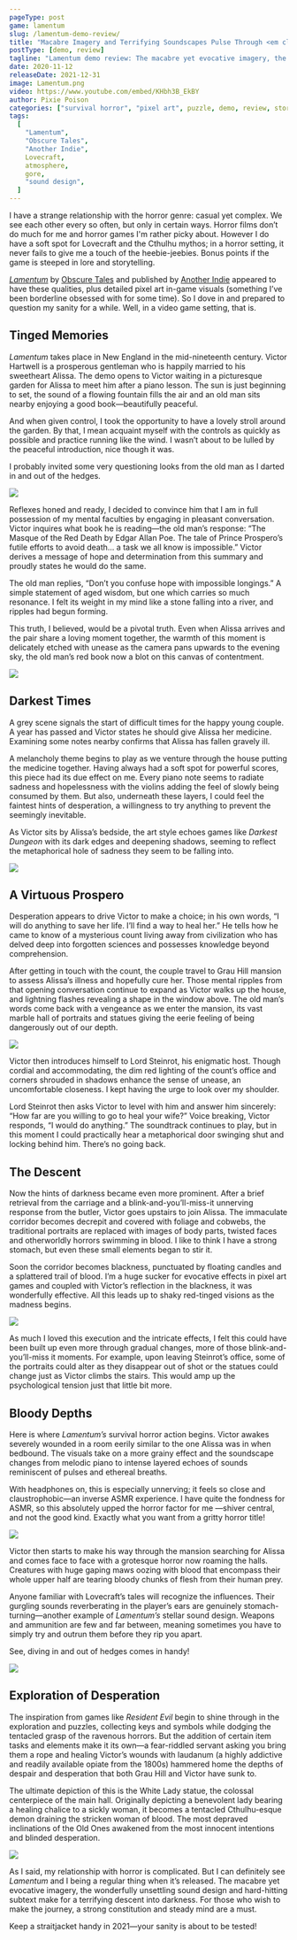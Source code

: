 ```yaml
---
pageType: post
game: lamentum
slug: /lamentum-demo-review/
title: "Macabre Imagery and Terrifying Soundscapes Pulse Through <em class='game-title'>Lamentum</em>"
postType: [demo, review]
tagline: "Lamentum demo review: The macabre yet evocative imagery, the wonderfully unsettling sound design and hard-hitting subtext make for a terrifying descent into darkness."
date: 2020-11-12
releaseDate: 2021-12-31
image: Lamentum.png
video: https://www.youtube.com/embed/KHbh3B_EkBY
author: Pixie Poison
categories: ["survival horror", "pixel art", puzzle, demo, review, story]
tags:
  [
    "Lamentum",
    "Obscure Tales",
    "Another Indie",
    Lovecraft,
    atmosphere,
    gore,
    "sound design",
  ]
---
```


I have a strange relationship with the horror genre: casual yet complex. We see each other every so often, but only in certain ways. Horror films don’t do much for me and horror games I'm rather picky about. However I do have a soft spot for Lovecraft and the Cthulhu mythos; in a horror setting, it never fails to give me a touch of the heebie-jeebies. Bonus points if the game is steeped in lore and storytelling.

[_Lamentum_](https://store.steampowered.com/app/1033950/Lamentum/) by [Obscure Tales](https://obscuretales.com) and published by [Another Indie](https://anotherindie.com) appeared to have these qualities, plus detailed pixel art in-game visuals (something I’ve been borderline obsessed with for some time). So I dove in and prepared to question my sanity for a while. Well, in a video game setting, that is.

## Tinged Memories

_Lamentum_ takes place in New England in the mid-nineteenth century. Victor Hartwell is a prosperous gentleman who is happily married to his sweetheart Alissa. The demo opens to Victor waiting in a picturesque garden for Alissa to meet him after a piano lesson. The sun is just beginning to set, the sound of a flowing fountain fills the air and an old man sits nearby enjoying a good book—beautifully peaceful.

And when given control, I took the opportunity to have a lovely stroll around the garden. By that, I mean acquaint myself with the controls as quickly as possible and practice running like the wind. I wasn’t about to be lulled by the peaceful introduction, nice though it was.

I probably invited some very questioning looks from the old man as I darted in and out of the hedges.

![][image0]

Reflexes honed and ready, I decided to convince him that I am in full possession of my mental faculties by engaging in pleasant conversation. Victor inquires what book he is reading—the old man’s response: “The Masque of the Red Death by Edgar Allan Poe. The tale of Prince Prospero’s futile efforts to avoid death... a task we all know is impossible.” Victor derives a message of hope and determination from this summary and proudly states he would do the same.

The old man replies, “Don’t you confuse hope with impossible longings.” A simple statement of aged wisdom, but one which carries so much resonance. I felt its weight in my mind like a stone falling into a river, and ripples had begun forming.

This truth, I believed, would be a pivotal truth. Even when Alissa arrives and the pair share a loving moment together, the warmth of this moment is delicately etched with unease as the camera pans upwards to the evening sky, the old man’s red book now a blot on this canvas of contentment.

![][image1]

## Darkest Times

A grey scene signals the start of difficult times for the happy young couple. A year has passed and Victor states he should give Alissa her medicine. Examining some notes nearby confirms that Alissa has fallen gravely ill.

A melancholy theme begins to play as we venture through the house putting the medicine together. Having always had a soft spot for powerful scores, this piece had its due effect on me. Every piano note seems to radiate sadness and hopelessness with the violins adding the feel of slowly being consumed by them. But also, underneath these layers, I could feel the faintest hints of desperation, a willingness to try anything to prevent the seemingly inevitable.

As Victor sits by Alissa’s bedside, the art style echoes games like _Darkest Dungeon_ with its dark edges and deepening shadows, seeming to reflect the metaphorical hole of sadness they seem to be falling into.

![][image2]

## A Virtuous Prospero

Desperation appears to drive Victor to make a choice; in his own words, “I will do anything to save her life. I’ll find a way to heal her.” He tells how he came to know of a mysterious count living away from civilization who has delved deep into forgotten sciences and possesses knowledge beyond comprehension.

After getting in touch with the count, the couple travel to Grau Hill mansion to assess Alissa’s illness and hopefully cure her. Those mental ripples from that opening conversation continue to expand as Victor walks up the house, and lightning flashes revealing a shape in the window above. The old man’s words come back with a vengeance as we enter the mansion, its vast marble hall of portraits and statues giving the eerie feeling of being dangerously out of our depth.

![][image3]

Victor then introduces himself to Lord Steinrot, his enigmatic host. Though cordial and accommodating, the dim red lighting of the count’s office and corners shrouded in shadows enhance the sense of unease, an uncomfortable closeness. I kept having the urge to look over my shoulder.

Lord Steinrot then asks Victor to level with him and answer him sincerely: “How far are you willing to go to heal your wife?” Voice breaking, Victor responds, “I would do anything.” The soundtrack continues to play, but in this moment I could practically hear a metaphorical door swinging shut and locking behind him. There’s no going back.

## The Descent

Now the hints of darkness became even more prominent. After a brief retrieval from the carriage and a blink-and-you’ll-miss-it unnerving response from the butler, Victor goes upstairs to join Alissa. The immaculate corridor becomes decrepit and covered with foliage and cobwebs, the traditional portraits are replaced with images of body parts, twisted faces and otherworldly horrors swimming in blood. I like to think I have a strong stomach, but even these small elements began to stir it.

Soon the corridor becomes blackness, punctuated by floating candles and a splattered trail of blood. I’m a huge sucker for evocative effects in pixel art games and coupled with Victor’s reflection in the blackness, it was wonderfully effective. All this leads up to shaky red-tinged visions as the madness begins.

![][image4]

As much I loved this execution and the intricate effects, I felt this could have been built up even more through gradual changes, more of those blink-and-you’ll-miss it moments. For example, upon leaving Steinrot’s office, some of the portraits could alter as they disappear out of shot or the statues could change just as Victor climbs the stairs. This would amp up the psychological tension just that little bit more.

## Bloody Depths

Here is where _Lamentum’s_ survival horror action begins. Victor awakes severely wounded in a room eerily similar to the one Alissa was in when bedbound. The visuals take on a more grainy effect and the soundscape changes from melodic piano to intense layered echoes of sounds reminiscent of pulses and ethereal breaths.

With headphones on, this is especially unnerving; it feels so close and claustrophobic—an inverse ASMR experience. I have quite the fondness for ASMR, so this absolutely upped the horror factor for me —shiver central, and not the good kind. Exactly what you want from a gritty horror title!

![][image5]

Victor then starts to make his way through the mansion searching for Alissa and comes face to face with a grotesque horror now roaming the halls. Creatures with huge gaping maws oozing with blood that encompass their whole upper half are tearing bloody chunks of flesh from their human prey.

Anyone familiar with Lovecraft’s tales will recognize the influences. Their gurgling sounds reverberating in the player’s ears are genuinely stomach-turning—another example of _Lamentum’s_ stellar sound design. Weapons and ammunition are few and far between, meaning sometimes you have to simply try and outrun them before they rip you apart.

See, diving in and out of hedges comes in handy!

![][image6]

## Exploration of Desperation

The inspiration from games like _Resident Evil_ begin to shine through in the exploration and puzzles, collecting keys and symbols while dodging the tentacled grasp of the ravenous horrors. But the addition of certain item tasks and elements make it its own—a fear-riddled servant asking you bring them a rope and healing Victor’s wounds with laudanum (a highly addictive and readily available opiate from the 1800s) hammered home the depths of despair and desperation that both Grau Hill and Victor have sunk to.

The ultimate depiction of this is the White Lady statue, the colossal centerpiece of the main hall. Originally depicting a benevolent lady bearing a healing chalice to a sickly woman, it becomes a tentacled Cthulhu-esque demon draining the stricken woman of blood. The most depraved inclinations of the Old Ones awakened from the most innocent intentions and blinded desperation.

![][image7]

As I said, my relationship with horror is complicated. But I can definitely see _Lamentum_ and I being a regular thing when it’s released. The macabre yet evocative imagery, the wonderfully unsettling sound design and hard-hitting subtext make for a terrifying descent into darkness. For those who wish to make the journey, a strong constitution and steady mind are a must.

Keep a straitjacket handy in 2021—your sanity is about to be tested!

[image0]: ../../../images/post/lamentum/Lamentum0.png
[image1]: ../../../images/post/lamentum/Lamentum1.png
[image2]: ../../../images/post/lamentum/Lamentum2.png
[image3]: ../../../images/post/lamentum/Lamentum3.png
[image4]: ../../../images/post/lamentum/Lamentum4.png
[image5]: ../../../images/post/lamentum/Lamentum5.png
[image6]: ../../../images/post/lamentum/Lamentum6.png
[image7]: ../../../images/post/lamentum/Lamentum7.png
